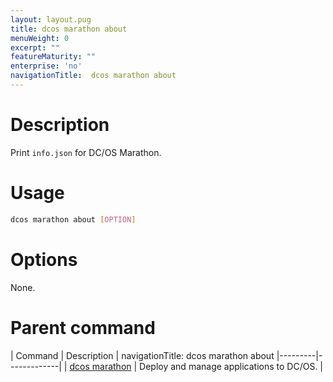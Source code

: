 ```yaml
---
layout: layout.pug
title: dcos marathon about
menuWeight: 0
excerpt: ""
featureMaturity: ""
enterprise: 'no'
navigationTitle:  dcos marathon about
---
```


<!-- This source repo for this topic is https://github.com/dcos/dcos-docs -->


# Description
Print `info.json` for DC/OS Marathon.

# Usage

```bash
dcos marathon about [OPTION]
```

# Options

None.

# Parent command

| Command | Description |
navigationTitle:  dcos marathon about
|---------|-------------|
| [dcos marathon](/1.10/cli/command-reference/dcos-marathon/) | Deploy and manage applications to DC/OS. |

<!-- # Examples -->
